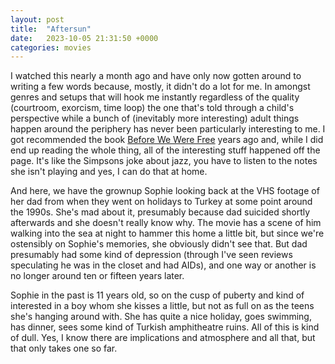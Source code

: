 ```yaml
---
layout: post
title:  "Aftersun"
date:   2023-10-05 21:31:50 +0000
categories: movies
---
```


I watched this nearly a month ago and have only now gotten around to writing a few words because, mostly, it didn't do a lot for me. In amongst genres and setups that will hook me instantly regardless of the quality (courtroom, exorcism, time loop) the one that's told through a child's perspective while a bunch of (inevitably more interesting) adult things happen around the periphery has never been particularly interesting to me. I got recommended the book [Before We Were Free](https://www.goodreads.com/book/show/17643.Before_We_Were_Free) years ago and, while I did end up reading the whole thing, all of the interesting stuff happened off the page. It's like the Simpsons joke about jazz, you have to listen to the notes she isn't playing and yes, I can do that at home. 

And here, we have the grownup Sophie looking back at the VHS footage of her dad from when they went on holidays to Turkey at some point around the 1990s. She's mad about it, presumably because dad suicided shortly afterwards and she doesn't really know why. The movie has a scene of him walking into the sea at night to hammer this home a little bit, but since we're ostensibly on Sophie's memories, she obviously didn't see that. But dad presumably had some kind of depression (through I've seen reviews speculating he was in the closet and had AIDs), and one way or another is no longer around ten or fifteen years later. 

Sophie in the past is 11 years old, so on the cusp of puberty and kind of interested in a boy whom she kisses a little, but not as full on as the teens she's hanging around with. She has quite a nice holiday, goes swimming, has dinner, sees some kind of Turkish amphitheatre ruins. All of this is kind of dull. Yes, I know there are implications and atmosphere and all that, but that only takes one so far. 